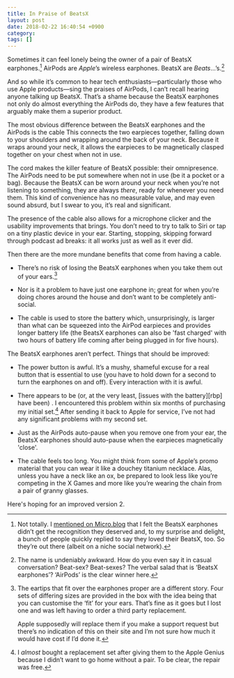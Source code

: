 ```yaml
---
title: In Praise of BeatsX
layout: post
date: 2018-02-22 16:40:54 +0900 
category: 
tags: []
---
```


Sometimes it can feel lonely being the owner of a pair of BeatsX earphones.[^1] AirPods are _Apple_’s wireless earphones. BeatsX are _Beats_…’s.[^2]

And so while it’s common to hear tech enthusiasts—particularly those who use Apple products—sing the praises of AirPods, I can’t recall hearing anyone talking up BeatsX. That’s a shame because the BeatsX earphones not only do almost everything the AirPods do, they have a few features that arguably make them a superior product.

The most obvious difference between the BeatsX earphones and the AirPods is the cable  This connects the two earpieces together, falling down to your shoulders and wrapping around the back of your neck. Because it wraps around your neck, it allows the earpieces to be magnetically clasped together on your chest when not in use.

The cord makes the killer feature of BeatsX possible: their omnipresence. The AirPods need to be put somewhere when not in use (be it a pocket or a bag). Because the BeatsX can be worn around your neck when you’re not listening to something, they are always  _there_, ready for whenever you need them. This kind of convenience has no measurable value, and may even sound absurd, but I swear to you, it’s real and significant.

The presence of the cable also allows for a microphone clicker and the usability improvements that brings. You don’t need to try to talk to Siri or tap on a tiny plastic device in your ear. Starting, stopping, skipping forward through podcast ad breaks: it all works just as well as it ever did.

Then there are the more mundane benefits that come from having a cable.

* There’s no risk of losing the BeatsX earphones when you take them out of your ears.[^3]

* Nor is it a problem to have just one earphone in; great for when you’re doing chores around the house and don’t want to be completely anti-social.

* The cable is used to store the battery which, unsurprisingly, is larger than what can be squeezed into the AirPod earpieces and provides longer battery life (the BeatsX earphones can also be 'fast charged' with two hours of battery life coming after being plugged in for five hours).

The BeatsX earphones aren’t perfect. Things that should be improved:

* The power button is awful. It’s a mushy, shameful excuse for a real button that is essential to use (you have to hold down for a second to turn the earphones on and off). Every interaction with it is awful.

* There appears to be (or, at the very least, [issues with the battery][rbp] have been) . I encountered this problem within six months of purchasing my initial set.[^4] After sending it back to Apple for service, I’ve not had any significant problems with my second set. 

[rpb]: https://www.reddit.com/r/apple/comments/63gqzk/trying_to_turn_on_my_beatsx_and_just_get_a/

* Just as the AirPods auto-pause when you remove one from your ear, the BeatsX earphones should auto-pause when the earpieces magnetically 'close'.

* The cable feels too long. You might think from some of Apple’s promo material that you can wear it like a douchey titanium necklace. Alas, unless you have a neck like an ox, be prepared to look less like you’re competing in the X Games and more like you’re wearing the chain from a pair of granny glasses.

Here's hoping for an improved version 2.

[^1]: Not totally. I [mentioned on Micro.blog][mbp] that I felt the BeatsX earphones didn’t get the recognition they deserved and, to my surprise and delight, a bunch of people quickly replied to say they loved their BeatsX, too. So they’re out there (albeit on a niche social network).

[mbp]: https://micro.blog/pyrmont/333953

[^2]: The name is undeniably awkward. How do you even say it in casual conversation? Beat-sex? Beat-sexes? The verbal salad that is ‘BeatsX earphones’?  ‘AirPods’ is the clear winner here. 

[^3]:
    The eartips that fit over the earphones proper are a different story. Four sets of differing sizes are provided in the box with the idea being that you can customise the ‘fit’ for your ears. That’s fine as it goes but I lost one and was left having to order a third party replacement.

    Apple supposedly will replace them if you make a support request but there’s no indication of this on their site and I’m not sure how much it would have cost if I’d done it.

[^4]: I _almost_ bought a replacement set after giving them to the Apple Genius because I didn’t want to go home without a pair. To be clear, the repair was free.
